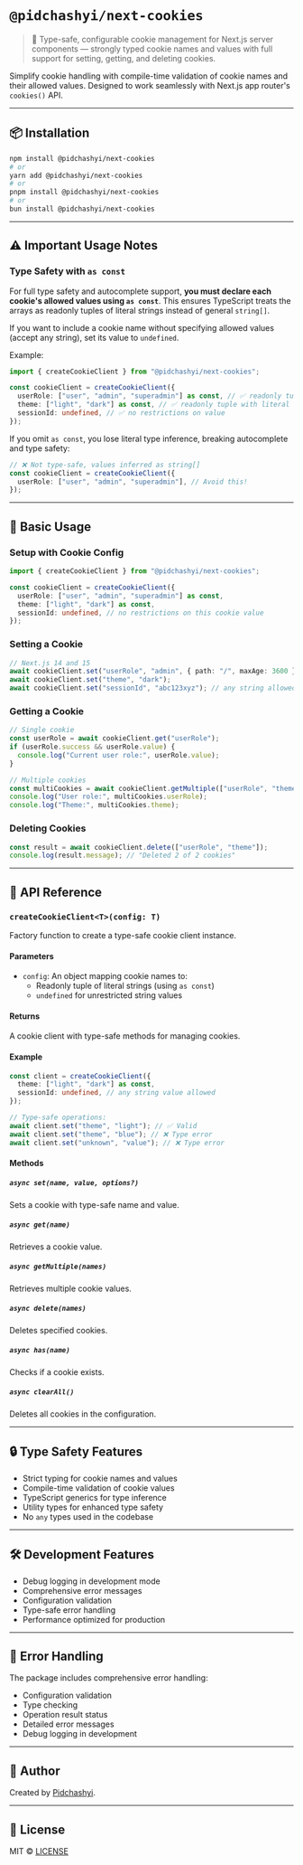# `@pidchashyi/next-cookies`

> 🍪 Type-safe, configurable cookie management for Next.js server components — strongly typed cookie names and values with full support for setting, getting, and deleting cookies.

Simplify cookie handling with compile-time validation of cookie names and their allowed values. Designed to work seamlessly with Next.js app router's `cookies()` API.

---

## 📦 Installation

```bash
npm install @pidchashyi/next-cookies
# or
yarn add @pidchashyi/next-cookies
# or
pnpm install @pidchashyi/next-cookies
# or
bun install @pidchashyi/next-cookies
```

---

## ⚠️ Important Usage Notes

### Type Safety with `as const`

For full type safety and autocomplete support, **you must declare each cookie's allowed values using `as const`**. This ensures TypeScript treats the arrays as readonly tuples of literal strings instead of general `string[]`.

If you want to include a cookie name without specifying allowed values (accept any string), set its value to `undefined`.

Example:

```ts
import { createCookieClient } from "@pidchashyi/next-cookies";

const cookieClient = createCookieClient({
  userRole: ["user", "admin", "superadmin"] as const, // ✅ readonly tuple with literal types
  theme: ["light", "dark"] as const, // ✅ readonly tuple with literal types
  sessionId: undefined, // ✅ no restrictions on value
});
```

If you omit `as const`, you lose literal type inference, breaking autocomplete and type safety:

```ts
// ❌ Not type-safe, values inferred as string[]
const cookieClient = createCookieClient({
  userRole: ["user", "admin", "superadmin"], // Avoid this!
});
```

---

## 🔧 Basic Usage

### Setup with Cookie Config

```ts
import { createCookieClient } from "@pidchashyi/next-cookies";

const cookieClient = createCookieClient({
  userRole: ["user", "admin", "superadmin"] as const,
  theme: ["light", "dark"] as const,
  sessionId: undefined, // no restrictions on this cookie value
});
```

### Setting a Cookie

```ts
// Next.js 14 and 15
await cookieClient.set("userRole", "admin", { path: "/", maxAge: 3600 });
await cookieClient.set("theme", "dark");
await cookieClient.set("sessionId", "abc123xyz"); // any string allowed here
```

### Getting a Cookie

```ts
// Single cookie
const userRole = await cookieClient.get("userRole");
if (userRole.success && userRole.value) {
  console.log("Current user role:", userRole.value);
}

// Multiple cookies
const multiCookies = await cookieClient.getMultiple(["userRole", "theme"]);
console.log("User role:", multiCookies.userRole);
console.log("Theme:", multiCookies.theme);
```

### Deleting Cookies

```ts
const result = await cookieClient.delete(["userRole", "theme"]);
console.log(result.message); // "Deleted 2 of 2 cookies"
```

---

## 🧰 API Reference

### `createCookieClient<T>(config: T)`

Factory function to create a type-safe cookie client instance.

#### Parameters

- `config`: An object mapping cookie names to:
  - Readonly tuple of literal strings (using `as const`)
  - `undefined` for unrestricted string values

#### Returns

A cookie client with type-safe methods for managing cookies.

#### Example

```ts
const client = createCookieClient({
  theme: ["light", "dark"] as const,
  sessionId: undefined, // any string value allowed
});

// Type-safe operations:
await client.set("theme", "light"); // ✅ Valid
await client.set("theme", "blue"); // ❌ Type error
await client.set("unknown", "value"); // ❌ Type error
```

#### Methods

##### `async set(name, value, options?)`

Sets a cookie with type-safe name and value.

##### `async get(name)`

Retrieves a cookie value.

##### `async getMultiple(names)`

Retrieves multiple cookie values.

##### `async delete(names)`

Deletes specified cookies.

##### `async has(name)`

Checks if a cookie exists.

##### `async clearAll()`

Deletes all cookies in the configuration.

---

## 🔒 Type Safety Features

- Strict typing for cookie names and values
- Compile-time validation of cookie values
- TypeScript generics for type inference
- Utility types for enhanced type safety
- No `any` types used in the codebase

---

## 🛠️ Development Features

- Debug logging in development mode
- Comprehensive error messages
- Configuration validation
- Type-safe error handling
- Performance optimized for production

---

## 🧪 Error Handling

The package includes comprehensive error handling:

- Configuration validation
- Type checking
- Operation result status
- Detailed error messages
- Debug logging in development

---

## 👤 Author

Created by [Pidchashyi](https://github.com/Marian1309/next-cookies).

---

## 📄 License

MIT © [LICENSE](https://github.com/Marian1309/next-cookies/blob/main/LICENSE)
